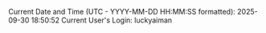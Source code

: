 Current Date and Time (UTC - YYYY-MM-DD HH:MM:SS formatted): 2025-09-30 18:50:52
Current User's Login: luckyaiman
